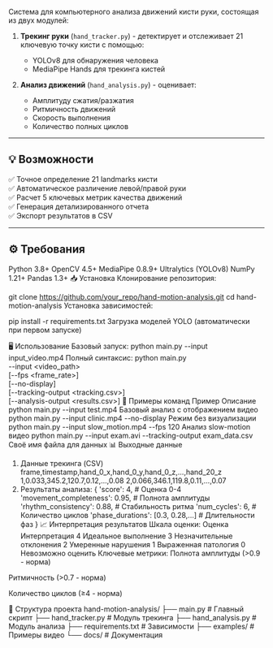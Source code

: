 Система для компьютерного анализа движений кисти руки, состоящая из двух модулей:

1. **Трекинг руки** (`hand_tracker.py`) - детектирует и отслеживает 21 ключевую точку кисти с помощью:
   - YOLOv8 для обнаружения человека
   - MediaPipe Hands для трекинга кистей

2. **Анализ движений** (`hand_analysis.py`) - оценивает:
   - Амплитуду сжатия/разжатия
   - Ритмичность движений
   - Скорость выполнения
   - Количество полных циклов

---

## 💡 Возможности

✅ Точное определение 21 landmarks кисти  
✅ Автоматическое различение левой/правой руки  
✅ Расчет 5 ключевых метрик качества движений  
✅ Генерация детализированного отчета  
✅ Экспорт результатов в CSV  

---

## ⚙️ Требования


Python 3.8+
OpenCV 4.5+
MediaPipe 0.8.9+
Ultralytics (YOLOv8)
NumPy 1.21+
Pandas 1.3+
📥 Установка
Клонирование репозитория:

git clone https://github.com/your_repo/hand-motion-analysis.git
cd hand-motion-analysis
Установка зависимостей:

pip install -r requirements.txt
Загрузка моделей YOLO (автоматически при первом запуске)

🖥 Использование
Базовый запуск:
python main.py --input input_video.mp4
Полный синтаксис:
python main.py \
    --input <video_path> \
    [--fps <frame_rate>] \
    [--no-display] \
    [--tracking-output <tracking.csv>] \
    [--analysis-output <results.csv>]
🧩 Примеры команд
Пример	Описание
python main.py --input test.mp4	Базовый анализ с отображением видео
python main.py --input clinic.mp4 --no-display	Режим без визуализации
python main.py --input slow_motion.mp4 --fps 120	Анализ slow-motion видео
python main.py --input exam.avi --tracking-output exam_data.csv	Своё имя файла для данных
📊 Выходные данные
1. Данные трекинга (CSV)
frame,timestamp,hand_0_x,hand_0_y,hand_0_z,...,hand_20_z
1,0.033,345.2,120.7,0.12,...,0.08
2,0.066,346.1,119.8,0.11,...,0.07
2. Результаты анализа:
{
    'score': 4,                        # Оценка 0-4
    'movement_completeness': 0.95,     # Полнота амплитуды
    'rhythm_consistency': 0.88,        # Стабильность ритма
    'num_cycles': 6,                   # Количество циклов
    'phase_durations': [0.3, 0.28,...] # Длительности фаз
}
📈 Интерпретация результатов
Шкала оценки:
Оценка	Интерпретация
4	Идеальное выполнение
3	Незначительные отклонения
2	Умеренные нарушения
1	Выраженная патология
0	Невозможно оценить
Ключевые метрики:
Полнота амплитуды (>0.9 - норма)

Ритмичность (>0.7 - норма)

Количество циклов (≥4 - норма)

📂 Структура проекта
hand-motion-analysis/
├── main.py                # Главный скрипт
├── hand_tracker.py        # Модуль трекинга
├── hand_analysis.py       # Модуль анализа
├── requirements.txt       # Зависимости
├── examples/              # Примеры видео
└── docs/                  # Документация